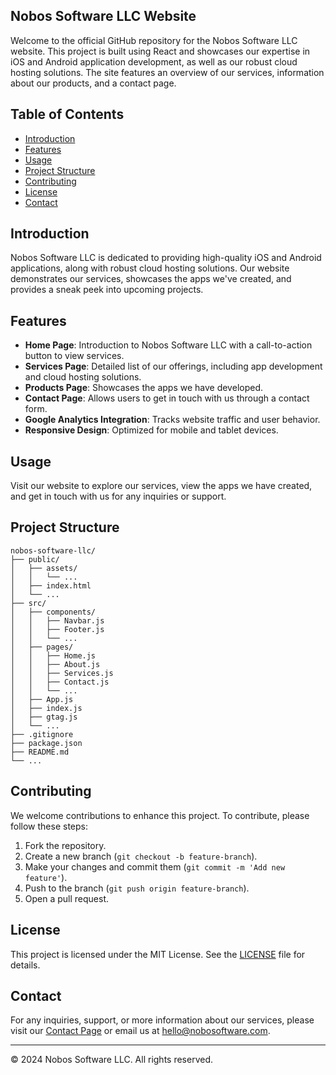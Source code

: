 ## Nobos Software LLC Website

Welcome to the official GitHub repository for the Nobos Software LLC website. This project is built using React and showcases our expertise in iOS and Android application development, as well as our robust cloud hosting solutions. The site features an overview of our services, information about our products, and a contact page.

## Table of Contents

- [Introduction](#introduction)
- [Features](#features)
- [Usage](#usage)
- [Project Structure](#project-structure)
- [Contributing](#contributing)
- [License](#license)
- [Contact](#contact)

## Introduction

Nobos Software LLC is dedicated to providing high-quality iOS and Android applications, along with robust cloud hosting solutions. Our website demonstrates our services, showcases the apps we've created, and provides a sneak peek into upcoming projects.

## Features

- **Home Page**: Introduction to Nobos Software LLC with a call-to-action button to view services.
- **Services Page**: Detailed list of our offerings, including app development and cloud hosting solutions.
- **Products Page**: Showcases the apps we have developed.
- **Contact Page**: Allows users to get in touch with us through a contact form.
- **Google Analytics Integration**: Tracks website traffic and user behavior.
- **Responsive Design**: Optimized for mobile and tablet devices.

## Usage

Visit our website to explore our services, view the apps we have created, and get in touch with us for any inquiries or support.

## Project Structure
```
nobos-software-llc/
├── public/
│   ├── assets/
│   │   └── ...
│   ├── index.html
│   └── ...
├── src/
│   ├── components/
│   │   ├── Navbar.js
│   │   ├── Footer.js
│   │   └── ...
│   ├── pages/
│   │   ├── Home.js
│   │   ├── About.js
│   │   ├── Services.js
│   │   ├── Contact.js
│   │   └── ...
│   ├── App.js
│   ├── index.js
│   ├── gtag.js
│   └── ...
├── .gitignore
├── package.json
├── README.md
└── ...
```

## Contributing

We welcome contributions to enhance this project. To contribute, please follow these steps:

1. Fork the repository.
2. Create a new branch (`git checkout -b feature-branch`).
3. Make your changes and commit them (`git commit -m 'Add new feature'`).
4. Push to the branch (`git push origin feature-branch`).
5. Open a pull request.

## License

This project is licensed under the MIT License. See the [LICENSE](LICENSE) file for details.

## Contact

For any inquiries, support, or more information about our services, please visit our [Contact Page](https://www.nobosoftware.com/contact) or email us at hello@nobosoftware.com.

---

© 2024 Nobos Software LLC. All rights reserved.

